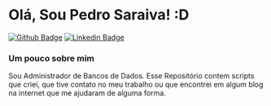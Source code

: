 # Olá, Sou Pedro Saraiva! :D

[![Github Badge](https://img.shields.io/badge/-Github-000?style=flat-square&logo=Github&logoColor=white&link=https://github.com/fagnerpsantos)](https://github.com/pedrosaraivajpa/)
[![Linkedin Badge](https://img.shields.io/badge/-LinkedIn-blue?style=flat-square&logo=Linkedin&logoColor=white&link=https://www.linkedin.com/in/fagnerpsantos/)](https://www.linkedin.com/in/pedro-saraiva-9222b28a/)

### Um pouco sobre mim
Sou Administrador de Bancos de Dados. 
Esse Repositório contem scripts que criei, que tive contato no meu trabalho ou que encontrei em algum blog na internet que me ajudaram de alguma forma.
